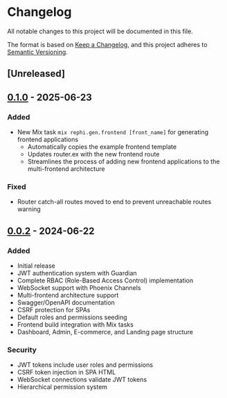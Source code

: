 # Changelog

All notable changes to this project will be documented in this file.

The format is based on [Keep a Changelog](https://keepachangelog.com/en/1.0.0/),
and this project adheres to [Semantic Versioning](https://semver.org/spec/v2.0.0.html).

## [Unreleased]

## [0.1.0] - 2025-06-23

### Added
- New Mix task `mix rephi.gen.frontend [front_name]` for generating frontend applications
  - Automatically copies the example frontend template
  - Updates router.ex with the new frontend route
  - Streamlines the process of adding new frontend applications to the multi-frontend architecture

### Fixed
- Router catch-all routes moved to end to prevent unreachable routes warning

## [0.0.2] - 2024-06-22

### Added
- Initial release
- JWT authentication system with Guardian
- Complete RBAC (Role-Based Access Control) implementation
- WebSocket support with Phoenix Channels
- Multi-frontend architecture support
- Swagger/OpenAPI documentation
- CSRF protection for SPAs
- Default roles and permissions seeding
- Frontend build integration with Mix tasks
- Dashboard, Admin, E-commerce, and Landing page structure

### Security
- JWT tokens include user roles and permissions
- CSRF token injection in SPA HTML
- WebSocket connections validate JWT tokens
- Hierarchical permission system

[0.1.0]: https://github.com/thotenn/rephi/releases/tag/v0.1.0
[0.0.2]: https://github.com/thotenn/rephi/releases/tag/v0.0.2
